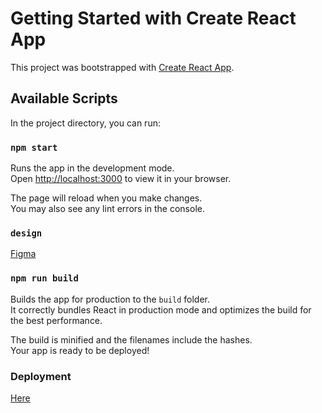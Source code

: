 # Getting Started with Create React App

This project was bootstrapped with [Create React App](https://github.com/facebook/create-react-app).

## Available Scripts

In the project directory, you can run:

### `npm start`

Runs the app in the development mode.\
Open [http://localhost:3000](http://localhost:3000) to view it in your browser.

The page will reload when you make changes.\
You may also see any lint errors in the console.

### `design`

[Figma](https://www.figma.com/file/atc36d5Cj9xJNupZALp9Tg/Metabnb-for-frontend?node-id=1%3A250&t=kqSBOhEuYHPM9lxS-0) 

### `npm run build`

Builds the app for production to the `build` folder.\
It correctly bundles React in production mode and optimizes the build for the best performance.

The build is minified and the filenames include the hashes.\
Your app is ready to be deployed!


### Deployment

[Here](https://meta-app-bnb.netlify.app)



